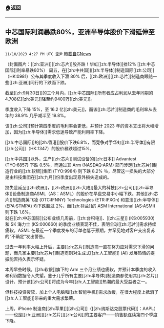 ###  [:house:返回](README.md)
---


## 中芯国际利润暴跌80%，亚洲半导体股价下滑延伸至欧洲
`11/10/2023 4:27 PM UTC 宝尹` [轉載自GNews](https://gnews.org/articles/1956740)

（封面图片：[[zh:亚洲]][[zh:芯片]]股齐跌！华虹[[zh:半导体]]挫12% [[zh:中芯国际]]利率暴跌80%）
周五，在[[zh:中共国]][[zh:半导体]]制造国际[[zh:公司]]（HK:0981）公布其季度收入下滑 80% 后，[[zh:欧洲]][[zh:芯片]]制造商跟随一些[[zh:亚洲]]同行的下跌而下跌。

截至[[zh:9月30日]]的三个月内，[[zh:中芯国际]]所有者应占利润从去年同期的4.708亿[[zh:美元]]降至约9400万[[zh:美元]]。

季度收入下降 15%，至 16.2 亿[[zh:美元]]，而该[[zh:芯片]]制造商的毛利率从去年的 38.9% 几乎减半至 19.8%。

该[[zh:公司]]预计第四季度的毛利率会更低，并预计 2023 年的资本支出将大幅增加，因为[[zh:半导体]]需求低迷导致产能利用率下降。

[[zh:中芯国际]]的[[zh:香港]]股价下跌6.8%，而竞争对手华虹[[zh:半导体]]有限[[zh:公司]]（HK:1347）的股价暴跌超过15%。

[[zh:中共国]]以外，生产[[zh:芯片]]测试设备的[[zh:日本]] Advantest (TYO:6857) 下跌 0.5%，而通过其 Arm (NASDAQ:ARM) 部门涉足[[zh:芯片]]制造行业的[[zh:软银]]集团 (TYO:9984) 则下跌 8.2% ％，尽管这一损失的大部分是由科技集团在[[zh:九月]]份季度出现意外损失造成的。

损失蔓延至[[zh:欧洲]]，[[zh:欧洲]][[zh:大陆]]最大的科技[[zh:公司]][[zh:半导体]]设备制造商ASML（AS：ASML）的股价在早盘交易中小幅下跌。其他[[zh:芯片]]制造商英飞凌 (OTC:IFNNY) Technologies (ETR:IFXGn) 和意法[[zh:半导体]] (EPA:STMPA) 均下跌超过 2%，而[[zh:荷兰]]的 ASM International (AS:ASMI) 则下跌 1.6%。  
就在[[zh:中芯国际]]公布业绩几周前，[[zh:台积电]]、[[zh:三星]] (KS:005930) 和 SK 海力士 (KS:000660) 的季度业绩表现不佳，表明全球[[zh:芯片]]需求持续疲软。ASML 在最近一个季度发布的订单也低于预期，并罕见地对客户支出复苏的“不确定”发出警告。

过去一年利率大幅上升后，主要[[zh:芯片]]制造商一直在努力应对需求下滑的问题，而几家主要[[zh:芯片]]制造商则对生成式[[zh:人工智能]] (AI) 发展热情的提振能否持久表示怀疑。

本周早些时候，[[zh:软银]]旗下的 Arm 三个月业绩也疲软，并预计本季度的收入和利润数据令人失望。鉴于几乎所有主要[[zh:半导体]]制造商都使用其[[zh:芯片]]设计，预计该[[zh:公司]]将成为今年[[zh:人工智能]]热潮的最大受益者之一。

但科技投资疲软，加上个人电脑和[[zh:智能手机]]需求放缓，在很大程度上抵消了[[zh:人工智能]]带来的重大需求繁荣。

上周，iPhone 制造商[[zh:苹果]][[zh:公司]]（[[zh:纳斯达克股票代码]]：AAPL）——也是[[zh:亚洲]][[zh:芯片]][[zh:公司]]的主要客户——销售额连续第四个季度下降。

